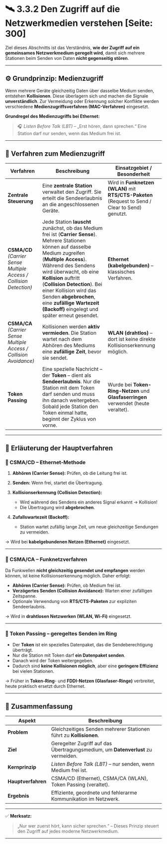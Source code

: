 # 🛰️ 3.3.2 Den Zugriff auf die Netzwerkmedien verstehen [Seite: 300]

Ziel dieses Abschnitts ist das Verständnis, **wie der Zugriff auf ein gemeinsames Netzwerkmedium geregelt wird**, damit sich mehrere Stationen beim Senden von Daten **nicht gegenseitig stören**.

---

## ⚙️ Grundprinzip: Medienzugriff

Wenn mehrere Geräte gleichzeitig Daten über dasselbe Medium senden, entstehen **Kollisionen**.
Diese überlagern sich und machen die Signale **unverständlich**.
Zur Vermeidung oder Erkennung solcher Konflikte werden verschiedene **Medienzugriffsverfahren (MAC-Verfahren)** eingesetzt.

**Grundregel des Medienzugriffs bei Ethernet:**

> 🎧 *Listen Before Talk (LBT)* – „Erst hören, dann sprechen.“
> Eine Station darf nur senden, wenn das Medium frei ist.

---

## 🔧 Verfahren zum Medienzugriff

| Verfahren                                                           | Beschreibung                                                                                                                                                                                                                                                                                                                                                                                 | Einsatzgebiet / Besonderheit                                                                     |
| ------------------------------------------------------------------- | -------------------------------------------------------------------------------------------------------------------------------------------------------------------------------------------------------------------------------------------------------------------------------------------------------------------------------------------------------------------------------------------- | ------------------------------------------------------------------------------------------------ |
| **Zentrale Steuerung**                                              | Eine **zentrale Station** verwaltet den Zugriff. Sie erteilt die Sendeerlaubnis an die angeschlossenen Geräte.                                                                                                                                                                                                                                                                               | Wird in **Funknetzen (WLAN)** mit **RTS/CTS-Paketen** (Request to Send / Clear to Send) genutzt. |
| **CSMA/CD** *(Carrier Sense Multiple Access / Collision Detection)* | Jede Station **lauscht** zunächst, ob das Medium frei ist (**Carrier Sense**). Mehrere Stationen können auf dasselbe Medium zugreifen (**Multiple Access**). Während des Sendens wird überwacht, ob eine **Kollision** auftritt (**Collision Detection**). Bei einer Kollision wird das Senden **abgebrochen**, eine **zufällige Wartezeit (Backoff)** eingelegt und später erneut gesendet. | **Ethernet (kabelgebunden)** – klassisches Verfahren.                                            |
| **CSMA/CA** *(Carrier Sense Multiple Access / Collision Avoidance)* | Kollisionen werden **aktiv vermieden**. Die Station wartet nach dem Abhören des Mediums eine **zufällige Zeit**, bevor sie sendet.                                                                                                                                                                                                                                                           | **WLAN (drahtlos)** – dort ist keine direkte Kollisionserkennung möglich.                        |
| **Token Passing**                                                   | Eine spezielle Nachricht – der **Token** – dient als **Sendeerlaubnis**. Nur die Station mit dem Token darf senden und muss ihn danach weitergeben. Sobald jede Station den Token einmal hatte, beginnt der Zyklus von vorne.                                                                                                                                                                | Wurde bei **Token-Ring-Netzen** und **Glasfaserringen** verwendet (heute veraltet).              |

---

## 📡 Erläuterung der Hauptverfahren

### 🧩 CSMA/CD – Ethernet-Methode

1. **Abhören (Carrier Sense):** Prüfen, ob die Leitung frei ist.
2. **Senden:** Wenn frei, startet die Übertragung.
3. **Kollisionserkennung (Collision Detection):**

   * Wird während des Sendens ein anderes Signal erkannt → Kollision!
   * Die Übertragung wird **abgebrochen**.
4. **Zufallswartezeit (Backoff):**

   * Station wartet zufällig lange Zeit, um neue gleichzeitige Sendungen zu vermeiden.

→ Wird bei **kabelgebundenen Netzen (Ethernet)** eingesetzt.

---

### 📶 CSMA/CA – Funknetzverfahren

Da Funkwellen **nicht gleichzeitig gesendet und empfangen** werden können, ist keine Kollisionserkennung möglich.
Daher erfolgt:

* **Abhören (Carrier Sense):** Prüfen, ob Medium frei ist.
* **Verzögertes Senden (Collision Avoidance):** Warten einer zufälligen Zeitspanne.
* Optionale Verwendung von **RTS/CTS-Paketen** zur expliziten Sendeerlaubnis.

→ Wird in **drahtlosen Netzwerken (WLAN, Wi-Fi)** eingesetzt.

---

### 🔄 Token Passing – geregeltes Senden im Ring

* Der **Token** ist ein spezielles Datenpaket, das die Sendeberechtigung überträgt.
* Nur die Station mit Token darf **ein Datenpaket senden**.
* Danach wird der Token weitergegeben.
* Dadurch sind **keine Kollisionen möglich**, aber eine **geringere Effizienz** bei vielen Stationen.

→ Früher in **Token-Ring**- und **FDDI-Netzen (Glasfaser-Ringe)** verbreitet, heute praktisch ersetzt durch Ethernet.

---

## 🧠 Zusammenfassung

| Aspekt             | Beschreibung                                                                     |
| ------------------ | -------------------------------------------------------------------------------- |
| **Problem**        | Gleichzeitiges Senden mehrerer Stationen führt zu **Kollisionen**.               |
| **Ziel**           | Geregelter Zugriff auf das Übertragungsmedium, um **Datenverlust** zu vermeiden. |
| **Kernprinzip**    | *Listen Before Talk (LBT)* – nur senden, wenn Medium frei ist.                   |
| **Hauptverfahren** | CSMA/CD (Ethernet), CSMA/CA (WLAN), Token Passing (veraltet).                    |
| **Ergebnis**       | Effiziente, geordnete und fehlerarme Kommunikation im Netzwerk.                  |

---

✅ **Merksatz:**

> „Nur wer zuerst hört, kann sicher sprechen.“ – Dieses Prinzip steuert den Zugriff auf jedes moderne Netzwerkmedium.


---
